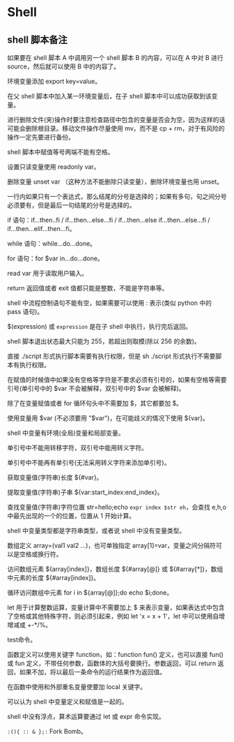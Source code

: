 # Shell

## shell 脚本备注

如果要在 shell 脚本 A 中调用另一个 shell 脚本 B 的内容，可以在 A 中对 B 进行source，然后就可以使用 B 中的内容了。

环境变量添加 export key=value。

在父 shell 脚本中加入某一环境变量后，在子 shell 脚本中可以成功获取到该变量。

进行删除文件(夹)操作时要注意检查路径中包含的变量是否会为空，因为这样的话可能会删除根目录。移动文件操作尽量使用 mv，而不是 cp + rm，对于有风险的操作一定先要进行备份。

shell 脚本中赋值等号两端不能有空格。

设置只读变量使用 readonly var。

删除变量 unset var （这种方法不能删除只读变量），删除环境变量也用 unset。

一行内如果只有一个表达式，那么结尾的分号是选择的；如果有多句，句之间分号必须要有，但是最后一句结尾的分号是选择的。

if 语句：if...then..fi / if...then...else...fi / if...then...else if...then...else...fi / if...then...elif...then...fi。

while 语句：while...do...done。

for 语句：for $var in...do...done。

read var 用于读取用户输入。

return 返回值或者 exit 值都只能是整数，不能是字符串等。

shell 中流程控制语句不能有空，如果需要可以使用 : 表示(类似 python 中的 pass 语句)。

$(expression) 或 `expression` 是在子 shell 中执行，执行完后返回。

shell 脚本退出状态最大只能为 255，若超出则取模(除以 256 的余数)。

直接 ./script 形式执行脚本需要有执行权限，但是 sh ./script 形式执行不需要脚本有执行权限。

在赋值的时候值中如果没有空格等字符是不要求必须有引号的，如果有空格等需要引号(单引号中的 $var 不会被解释，双引号中的 $var 会被解释)。

除了在变量赋值或者 for 循环句头中不需要加 $，其它都要加 $。

使用变量用 $var (不必须要用 "$var")，在可能歧义的情况下使用 ${var}。

shell 中变量有环境(全局)变量和局部变量。

单引号中不能用转移字符，双引号中能用转义字符。

单引号中不能再有单引号(无法采用转义字符来添加单引号)。

获取变量值(字符串)长度 ${#var}。

提取变量值(字符串)子串 ${var:start_index:end_index}。

查找变量值(字符串)字符位置 str=hello;echo `expr index $str eh`，会查找 e,h,o 中最先出现的一个的位置，位置从 1 开始计算。

shell 中变量类型都是字符串类型，或者说 shell 中没有变量类型。

数组定义 array=(val1 val2 ...)，也可单独指定 array[1]=var，变量之间分隔符可以是空格或换行符。

访问数组元素 ${array[index]}，数组长度 ${#array[@]} 或 ${#array[*]}，数组中元素的长度 ${#array[index]}。

循环访问数组中元素 for i in ${array[@]};do echo $i;done。

let 用于计算整数运算，变量计算中不需要加上 $ 来表示变量，如果表达式中包含了空格或其他特殊字符，则必须引起来，例如 let 'x = x + 1'，let 中可以使用自增增减或 +-*/%。

test命令。

函数定义可以使用关键字 function，如：function fun() 定义，也可以直接 fun() 或 fun 定义，不带任何参数，函数体的大括号要换行。参数返回，可以 return 返回，如果不加，将以最后一条命令的运行结果作为返回值。

在函数中使用和外部重名变量使要加 local 关键字。

可以认为 shell 中变量定义和赋值是一起的。

shell 中没有浮点，算术运算要通过 let 或 expr 命令实现。

`:(){ :: & };:` Fork Bomb。
